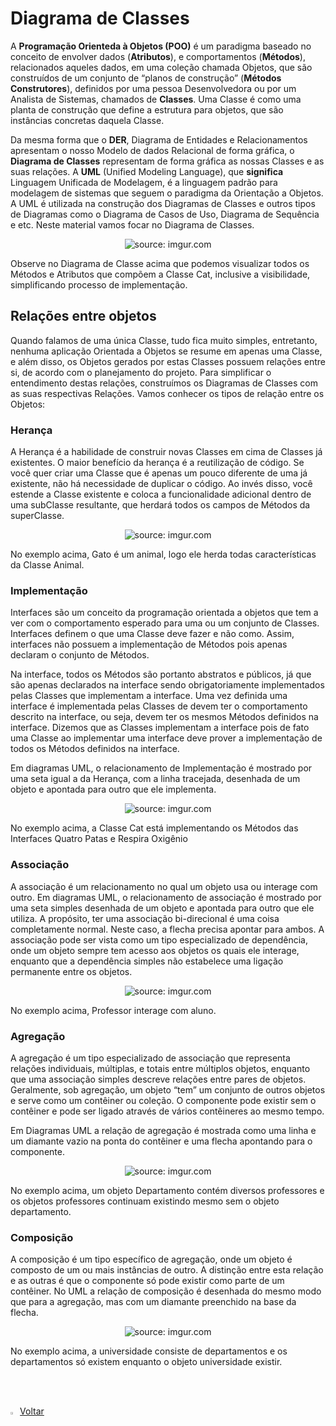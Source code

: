 <h1>Diagrama de Classes</h1>

A **Programação Orienteda à Objetos (POO)** é um paradigma baseado no conceito de envolver dados (**Atributos**), e comportamentos (**Métodos**), relacionados aqueles dados, em uma coleção chamada Objetos, que são construídos de um conjunto de “planos de construção” (**Métodos Construtores**), definidos por uma pessoa Desenvolvedora ou por um Analista de Sistemas, chamados de **Classes**. Uma Classe é como uma planta de construção que define a estrutura para objetos, que são instâncias concretas daquela Classe.

Da mesma forma que o **DER**, Diagrama de Entidades e Relacionamentos apresentam o nosso Modelo de dados Relacional de forma gráfica, o **Diagrama de Classes** representam de forma gráfica as nossas Classes e as suas relações. A **UML** (Unified Modeling Language), que **significa** Linguagem Unificada de Modelagem, é a linguagem padrão para modelagem de sistemas que seguem o paradigma da Orientação a Objetos. A UML é utilizada na construção dos Diagramas de Classes e outros tipos de Diagramas como o Diagrama de Casos de Uso, Diagrama de Sequência e etc. Neste material vamos focar no Diagrama de Classes.

<div align="center"><img src="https://i.imgur.com/UMOWspD.png" title="source: imgur.com" /></div>

Observe no Diagrama de Classe acima que podemos visualizar todos os Métodos e Atributos que compõem a Classe Cat, inclusive a visibilidade, simplificando processo de implementação.

<h2>Relações entre objetos</h2>

Quando falamos de uma única Classe, tudo fica muito simples, entretanto, nenhuma aplicação Orientada a Objetos se resume em apenas uma Classe, e além disso, os Objetos gerados por estas Classes possuem relações entre si, de acordo com o planejamento do projeto. Para simplificar o entendimento destas relações, construímos os Diagramas de Classes com as suas respectivas Relações. Vamos conhecer os tipos de relação entre os Objetos:

<h3>Herança</h3>

A Herança é a habilidade de construir novas Classes em cima de Classes já existentes. O maior benefício da herança é a reutilização de código. Se você quer criar uma Classe que é apenas um pouco diferente de uma já existente, não há necessidade de duplicar o código. Ao invés disso, você estende a Classe existente e coloca a funcionalidade adicional dentro de uma subClasse resultante, que herdará todos os campos de Métodos da superClasse.

<div align="center"><img src="https://i.imgur.com/J263Uf4.png" title="source: imgur.com" /></div>

No exemplo acima, Gato é um animal, logo ele herda todas características da Classe Animal. 

<h3>Implementação</h3>

Interfaces são um conceito  da programação orientada a objetos que tem a ver com o comportamento esperado para uma ou um conjunto de Classes. Interfaces definem o que uma Classe deve fazer e não como. Assim, interfaces não  possuem a implementação de Métodos pois apenas declaram o conjunto de  Métodos. 

Na interface, todos os Métodos são portanto abstratos e públicos, já que são apenas declarados na interface sendo  obrigatoriamente implementados pelas Classes que implementam a  interface. Uma vez definida uma interface é implementada pelas Classes de devem ter o  comportamento descrito na interface, ou seja, devem ter os mesmos  Métodos definidos na interface. Dizemos que as Classes implementam a  interface pois de fato uma Classe ao implementar uma interface deve  prover a implementação de todos os Métodos definidos na interface.

Em diagramas UML, o relacionamento de Implementação é mostrado por uma seta igual a da Herança, com a linha tracejada, desenhada de um objeto e apontada para outro que ele implementa.

<div align="center"><img src="https://i.imgur.com/aDHrDKh.png" title="source: imgur.com" /></div>

No exemplo acima, a Classe Cat está implementando os Métodos das Interfaces Quatro Patas e Respira Oxigênio

<h3>Associação</h3>

A associação é um relacionamento no qual um objeto usa ou interage com outro. Em diagramas UML, o relacionamento de
associação é mostrado por uma seta simples desenhada de um objeto e apontada para outro que ele utiliza. A propósito,
ter uma associação bi-direcional é uma coisa completamente normal. Neste caso, a flecha precisa apontar para ambos. A
associação pode ser vista como um tipo especializado de dependência, onde um objeto sempre tem acesso aos objetos os quais ele interage, enquanto que a dependência simples não estabelece uma ligação permanente entre os objetos.

<div align="center"><img src="https://i.imgur.com/7wsXDFJ.png" title="source: imgur.com" /></div>

No exemplo acima, Professor interage com aluno.

<h3>Agregação</h3>

A agregação é um tipo especializado de associação que representa relações individuais, múltiplas, e totais entre múltiplos objetos, enquanto que uma associação simples descreve relações entre pares de objetos.
Geralmente, sob agregação, um objeto “tem” um conjunto de outros objetos e serve como um contêiner ou coleção. O componente pode existir sem o contêiner e pode ser ligado através de vários contêineres ao mesmo tempo. 

Em Diagramas UML a relação de agregação é mostrada como uma linha e um diamante vazio na ponta do contêiner e uma flecha apontando para o componente.

<div align="center"><img src="https://i.imgur.com/8XGJuk4.png" title="source: imgur.com" /></div>

No exemplo acima, um objeto Departamento contém diversos professores e os objetos professores continuam existindo mesmo sem o objeto departamento.

<h3>Composição</h3>

A composição é um tipo específico de agregação, onde um objeto é composto de um ou mais instâncias de outro. A distinção entre esta relação e as outras é que o componente só pode existir como parte de um contêiner. No UML a relação de composição é desenhada do mesmo modo que para a agregação, mas com um diamante preenchido na base da flecha.

<div align="center"><img src="https://i.imgur.com/bYPAd1L.png" title="source: imgur.com" /></div>

No exemplo acima, a universidade consiste de departamentos e os departamentos só existem enquanto o objeto universidade existir.

<br /><br />	

<div align="left"><a href="README.md"><img src="https://i.imgur.com/XMgF3gl.png" title="source: imgur.com" width="3%"/>Voltar</a></div>
